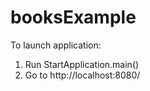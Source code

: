 # booksExample
To launch application:
1) Run StartApplication.main()
2) Go to http://localhost:8080/
